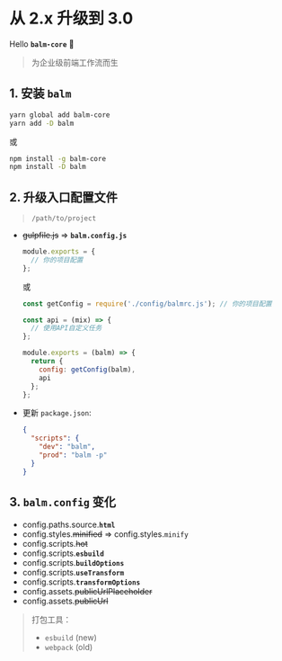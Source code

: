 # 从 2.x 升级到 3.0

Hello **`balm-core`** :tada:

> 为企业级前端工作流而生

## 1. 安装 **`balm`**

```sh
yarn global add balm-core
yarn add -D balm
```

或

```sh
npm install -g balm-core
npm install -D balm
```

## 2. 升级入口配置文件

> `/path/to/project`

- <del>gulpfile.js</del> => **`balm.config.js`**

  ```js
  module.exports = {
    // 你的项目配置
  };
  ```

  或

  ```js
  const getConfig = require('./config/balmrc.js'); // 你的项目配置

  const api = (mix) => {
    // 使用API自定义任务
  };

  module.exports = (balm) => {
    return {
      config: getConfig(balm),
      api
    };
  };
  ```

- 更新 `package.json`:

  ```json
  {
    "scripts": {
      "dev": "balm",
      "prod": "balm -p"
    }
  }
  ```

## 3. `balm.config` 变化

- config.paths.source.**`html`**
- config.styles.<del>minified</del> => config.styles.`minify`
- config.scripts.<del>hot</del>
- config.scripts.**`esbuild`**
- config.scripts.**`buildOptions`**
- config.scripts.**`useTransform`**
- config.scripts.**`transformOptions`**
- config.assets.<del>publicUrlPlaceholder</del>
- config.assets.<del>publicUrl</del>

> 打包工具：
>
> - `esbuild` (new)
> - `webpack` (old)
